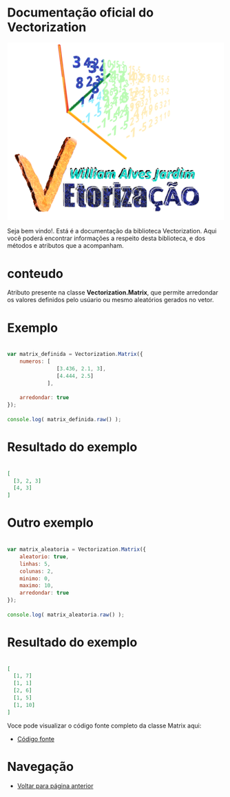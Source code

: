 # Documentação oficial do Vectorization
![Logo do projeto](https://github.com/WilliamJardim/Vectorization/blob/main/imagens/logo512x512.png)

Seja bem vindo!. Está é a documentação da biblioteca Vectorization.
Aqui você poderá encontrar informações a respeito desta biblioteca, e dos métodos e atributos que a acompanham.

# conteudo
Atributo presente na classe **Vectorization.Matrix**, que permite arredondar os valores definidos pelo usúario ou mesmo aleatórios gerados no vetor.

# Exemplo
```javascript

var matrix_definida = Vectorization.Matrix({ 
    numeros: [ 
                [3.436, 2.1, 3], 
                [4.444, 2.5] 
             ],

    arredondar: true 
});

console.log( matrix_definida.raw() );

```

# Resultado do exemplo
```json

[
  [3, 2, 3]
  [4, 3]
]

```

# Outro exemplo 
```javascript

var matrix_aleatoria = Vectorization.Matrix({ 
    aleatorio: true, 
    linhas: 5, 
    colunas: 2, 
    minimo: 0, 
    maximo: 10,
    arredondar: true 
});

console.log( matrix_aleatoria.raw() );

```

# Resultado do exemplo
```json

[
  [1, 7]
  [1, 1]
  [2, 6]
  [1, 5]
  [1, 10]
]

```

Voce pode visualizar o código fonte completo da classe Matrix aqui:
* [Código fonte](https://github.com/WilliamJardim/Vectorization/blob/main/src/Matrix.js)

# Navegação
* [Voltar para página anterior](../page.md)